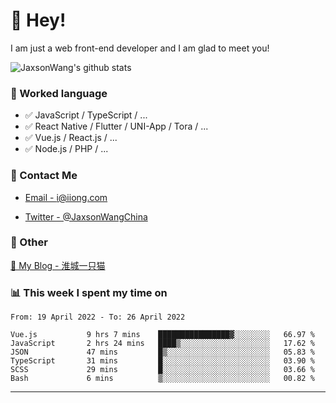 # 👋 Hey!

I am just a web front-end developer and I am glad to meet you!

![JaxsonWang's github stats](https://github-readme-stats.vercel.app/api?username=JaxsonWang&&show_icons=true&&title_color=1abc9c&&icon_color=1abc9c)


### 📝 Worked language

- ✅ JavaScript / TypeScript / ...
- ✅ React Native / Flutter / UNI-App / Tora / ...
- ✅ Vue.js / React.js / ...
- ✅ Node.js / PHP / ...

### 📮 Contact Me

- [Email - i@iiong.com](mailto:i@iiong.com)

- [Twitter - @JaxsonWangChina](https://twitter.com/JaxsonWangChina)

### 🤪 Other

[📌 My Blog - 淮城一只猫](https://iiong.com)

### 📊 This week I spent my time on

<!--START_SECTION:waka-->

```text
From: 19 April 2022 - To: 26 April 2022

Vue.js           9 hrs 7 mins    ████████████████▓░░░░░░░░   66.97 %
JavaScript       2 hrs 24 mins   ████▒░░░░░░░░░░░░░░░░░░░░   17.62 %
JSON             47 mins         █▒░░░░░░░░░░░░░░░░░░░░░░░   05.83 %
TypeScript       31 mins         █░░░░░░░░░░░░░░░░░░░░░░░░   03.90 %
SCSS             29 mins         █░░░░░░░░░░░░░░░░░░░░░░░░   03.66 %
Bash             6 mins          ▒░░░░░░░░░░░░░░░░░░░░░░░░   00.82 %
```

<!--END_SECTION:waka-->

---
